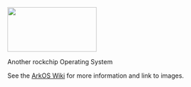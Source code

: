 <p align="left"><img width="200" height="100" src="https://github.com/christianhaitian/arkos/raw/main/devices/ArkOSLogoOreoTransparent.bmp">
</p>
Another rockchip Operating System

See the [ArkOS Wiki](https://github.com/christianhaitian/arkos/wiki) for more information and link to images.
